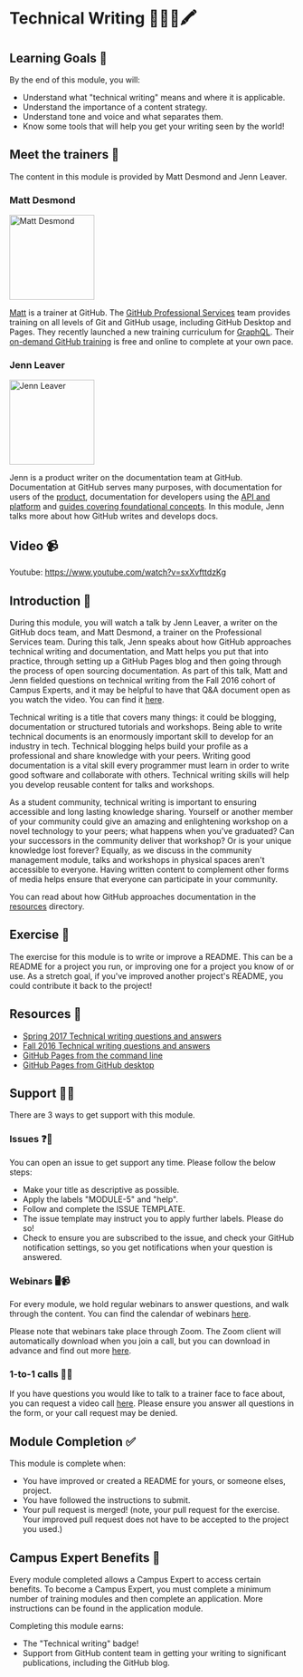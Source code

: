# Technical Writing 👩🏽‍💻🖍

## Learning Goals 🥅
By the end of this module, you will:
- Understand what "technical writing" means and where it is applicable.
- Understand the importance of a content strategy.
- Understand tone and voice and what separates them.
- Know some tools that will help you get your writing seen by the world!

## Meet the trainers 🍎

The content in this module is provided by Matt Desmond and Jenn Leaver.

### Matt Desmond
<img src="https://github.com/beardofedu.png" href="https://github.com/beardofedu" title="Matt Desmond" width="150"></img>

[Matt](https://github.com/beardofedu) is a trainer at GitHub. The [GitHub Professional Services](https://services.github.com/training/) team provides training on all levels of Git and GitHub usage, including GitHub Desktop and Pages. They recently launched a new training curriculum for [GraphQL](https://services.github.com/on-demand/graphql/). Their [on-demand GitHub training](https://services.github.com/on-demand/intro-to-github/) is free and online to complete at your own pace.

### Jenn Leaver
<img src="https://github.com/jleaver.png" href="https://github.com/jleaver" title="Jenn Leaver" width="150"></img>

Jenn is a product writer on the documentation team at GitHub. Documentation at GitHub serves many purposes, with documentation for users of the [product](https://help.github.com), documentation for developers using the [API and platform](https://developers.github.com) and [guides covering foundational concepts](https://guides.github.com). In this module, Jenn talks more about how GitHub writes and develops docs.

## Video 📹

Youtube: https://www.youtube.com/watch?v=sxXvfttdzKg

## Introduction 👋

During this module, you will watch a talk by Jenn Leaver, a writer on the GitHub docs team, and Matt Desmond, a trainer on the Professional Services team. During this talk, Jenn speaks about how GitHub approaches technical writing and documentation, and Matt helps you put that into practice, through setting up a GitHub Pages blog and then going through the process of open sourcing documentation. As part of this talk, Matt and Jenn fielded questions on technical writing from the Fall 2016 cohort of Campus Experts, and it may be helpful to have that Q&A document open as you watch the video. You can find it [here](https://github.com/campus-experts/fall-2016/blob/master/docs/technical-writing-answers.md).

Technical writing is a title that covers many things: it could be blogging, documentation or structured tutorials and workshops. Being able to write technical documents is an enormously important skill to develop for an industry in tech. Technical blogging helps build your profile as a professional and share knowledge with your peers. Writing good documentation is a vital skill every programmer must learn in order to write good software and collaborate with others. Technical writing skills will help you develop reusable content for talks and workshops.

As a student community, technical writing is important to ensuring accessible and long lasting knowledge sharing. Yourself or another member of your community could give an amazing and enlightening workshop on a novel technology to your peers; what happens when you've graduated? Can your successors in the community deliver that workshop? Or is your unique knowledge lost forever? Equally, as we discuss in the community management module, talks and workshops in physical spaces aren't accessible to everyone. Having written content to complement other forms of media helps ensure that everyone can participate in your community.

You can read about how GitHub approaches documentation in the [resources](resources/) directory.

## Exercise 📝

The exercise for this module is to write or improve a README. This can be a README for a project you run, or improving one for a project you know of or use. As a stretch goal, if you've improved another project's README, you could contribute it back to the project!

## Resources 📖

- [Spring 2017 Technical writing questions and answers](https://github.com/campus-experts/spring-2017/issues/25#issuecomment-294971349)
- [Fall 2016 Technical writing questions and answers](https://github.com/campus-experts/fall-2016/blob/master/docs/technical-writing-answers.md)
- [GitHub Pages from the command line](https://services.github.com/on-demand/github-cli/)
- [GitHub Pages from GitHub desktop](https://services.github.com/on-demand/github-desktop/)

## Support 🙋🏿

There are 3 ways to get support with this module.

### Issues ❓💬

You can open an issue to get support any time. Please follow the below steps:
- Make your title as descriptive as possible.
- Apply the labels "MODULE-5" and "help".
- Follow and complete the ISSUE TEMPLATE.
- The issue template may instruct you to apply further labels. Please do so!
- Check to ensure you are subscribed to the issue, and check your GitHub notification settings, so you get notifications when your question is answered.

### Webinars 🖥📹

For every module, we hold regular webinars to answer questions, and walk through the content.
You can find the calendar of webinars [here](https://calendar.google.com/calendar/ical/github.com_ei82gchda2egevr7aukq6uj1f0%40group.calendar.google.com/public/basic.ics).  

Please note that webinars take place through Zoom. The Zoom client will automatically download when you join a call, but you can download in advance and find out more [here](https://zoom.us/download).

### 1-to-1 calls 💖📞

If you have questions you would like to talk to a trainer face to face about, you can request a video call [here](ttps://calendly.com/joenash/campus-experts-support). Please ensure you answer all questions in the form, or your call request may be denied.

## Module Completion ✅

This module is complete when:
- You have improved or created a README for yours, or someone elses, project.
- You have followed the instructions to submit.
- Your pull request is merged! (note, your pull request for the exercise. Your improved pull request does not have to be accepted to the project you used.)

## Campus Expert Benefits 🏅

Every module completed allows a Campus Expert to access certain benefits. To become a Campus Expert, you must complete a minimum number of training modules and then complete an application. More instructions can be found in the application module.

Completing this module earns:
- The "Technical writing" badge!
- Support from GitHub content team in getting your writing to significant publications, including the GitHub blog.  
